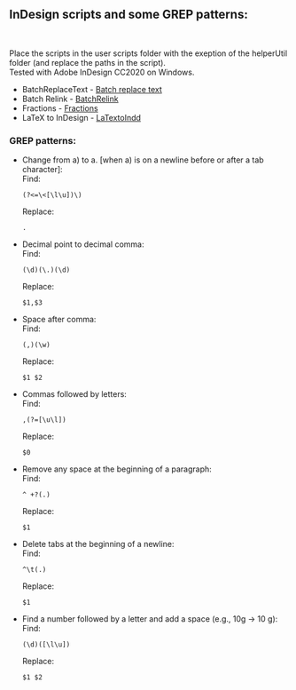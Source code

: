 ## InDesign scripts and some GREP patterns:
<br />

Place the scripts in the user scripts folder with the exeption of the helperUtil folder (and replace the paths in the script).  
Tested with Adobe InDesign CC2020 on Windows.

* BatchReplaceText - [Batch replace text](https://github.com/NeonHermit/indd-scripts/tree/main/BatchReplaceText)  
* Batch Relink - [BatchRelink](https://github.com/NeonHermit/indd-scripts/tree/main/BatchRelink)
* Fractions - [Fractions](https://github.com/NeonHermit/indd-scripts/tree/main/Fractions)  
* LaTeX to InDesign - [LaTextoIndd](https://github.com/NeonHermit/indd-scripts/tree/main/LaTextoIndd)  


### GREP patterns: 

* Change from a) to a. [when a) is on a newline before or after a tab character]:  
    Find:
    ```regex
    (?<=\<[\l\u])\)
    ```
    Replace:
    ```regex
    .
    ```  

* Decimal point to decimal comma:  
    Find:
    ```regex 
    (\d)(\.)(\d)
    ```
    Replace:
    ```regex
    $1,$3
    ```  

* Space after comma:  
    Find:
    ```regex
    (,)(\w)
    ```
    Replace:
    ```regex
    $1 $2
    ```

* Commas followed by letters:  
    Find:
    ```regex
    ,(?=[\u\l])
    ```
    Replace:
    ```regex
    $0
    ```

* Remove any space at the beginning of a paragraph:  
    Find:
    ```regex
    ^ +?(.)
    ```
    Replace:
    ```regex
    $1
    ```

* Delete tabs at the beginning of a newline:  
    Find:
    ```regex
    ^\t(.)
    ```
    Replace:
    ```regex
    $1
    ```  

* Find a number followed by a letter and add a space (e.g., 10g -> 10 g):  
    Find:
    ```regex
    (\d)([\l\u])
    ```

    Replace:
    ```regex
    $1 $2
    ```
